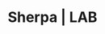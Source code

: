 ---
title: "Sherpa | LAB"
description: "Sherpa Documentation"
type: "page"
layout: "lab"
draft: false
isLab: true
---